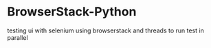 # BrowserStack-Python
testing ui with selenium using browserstack and threads to run test in parallel
